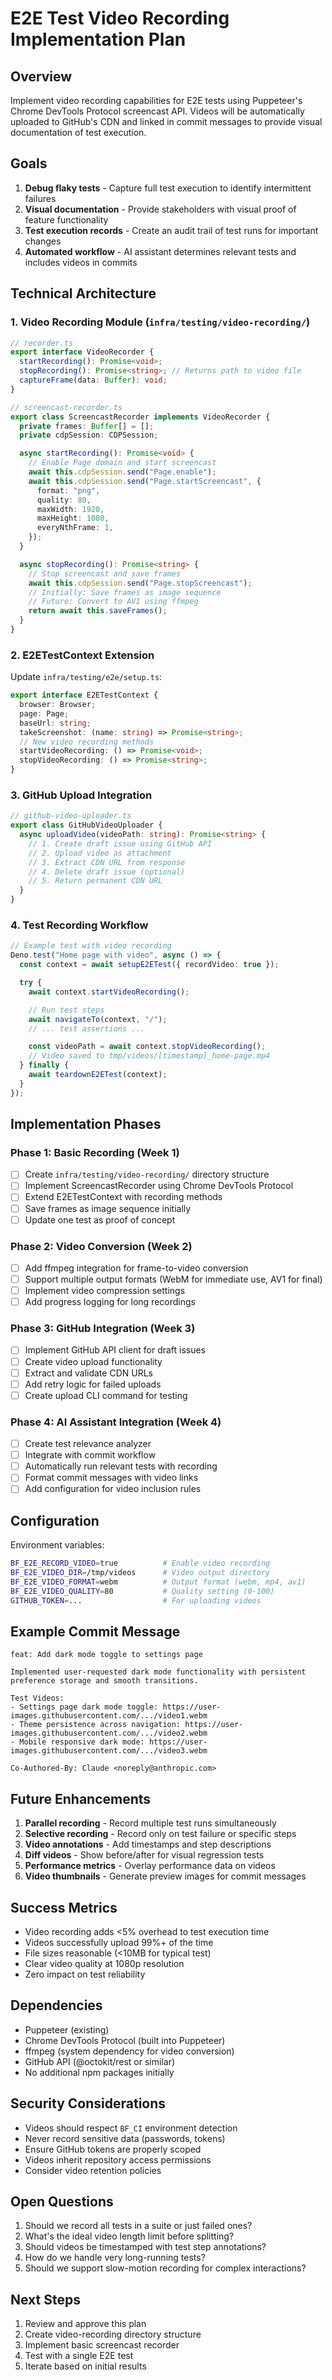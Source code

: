 # E2E Test Video Recording Implementation Plan

## Overview

Implement video recording capabilities for E2E tests using Puppeteer's Chrome
DevTools Protocol screencast API. Videos will be automatically uploaded to
GitHub's CDN and linked in commit messages to provide visual documentation of
test execution.

## Goals

1. **Debug flaky tests** - Capture full test execution to identify intermittent
   failures
2. **Visual documentation** - Provide stakeholders with visual proof of feature
   functionality
3. **Test execution records** - Create an audit trail of test runs for important
   changes
4. **Automated workflow** - AI assistant determines relevant tests and includes
   videos in commits

## Technical Architecture

### 1. Video Recording Module (`infra/testing/video-recording/`)

```typescript
// recorder.ts
export interface VideoRecorder {
  startRecording(): Promise<void>;
  stopRecording(): Promise<string>; // Returns path to video file
  captureFrame(data: Buffer): void;
}

// screencast-recorder.ts
export class ScreencastRecorder implements VideoRecorder {
  private frames: Buffer[] = [];
  private cdpSession: CDPSession;

  async startRecording(): Promise<void> {
    // Enable Page domain and start screencast
    await this.cdpSession.send("Page.enable");
    await this.cdpSession.send("Page.startScreencast", {
      format: "png",
      quality: 80,
      maxWidth: 1920,
      maxHeight: 1080,
      everyNthFrame: 1,
    });
  }

  async stopRecording(): Promise<string> {
    // Stop screencast and save frames
    await this.cdpSession.send("Page.stopScreencast");
    // Initially: Save frames as image sequence
    // Future: Convert to AV1 using ffmpeg
    return await this.saveFrames();
  }
}
```

### 2. E2ETestContext Extension

Update `infra/testing/e2e/setup.ts`:

```typescript
export interface E2ETestContext {
  browser: Browser;
  page: Page;
  baseUrl: string;
  takeScreenshot: (name: string) => Promise<string>;
  // New video recording methods
  startVideoRecording: () => Promise<void>;
  stopVideoRecording: () => Promise<string>;
}
```

### 3. GitHub Upload Integration

```typescript
// github-video-uploader.ts
export class GitHubVideoUploader {
  async uploadVideo(videoPath: string): Promise<string> {
    // 1. Create draft issue using GitHub API
    // 2. Upload video as attachment
    // 3. Extract CDN URL from response
    // 4. Delete draft issue (optional)
    // 5. Return permanent CDN URL
  }
}
```

### 4. Test Recording Workflow

```typescript
// Example test with video recording
Deno.test("Home page with video", async () => {
  const context = await setupE2ETest({ recordVideo: true });

  try {
    await context.startVideoRecording();

    // Run test steps
    await navigateTo(context, "/");
    // ... test assertions ...

    const videoPath = await context.stopVideoRecording();
    // Video saved to tmp/videos/[timestamp]_home-page.mp4
  } finally {
    await teardownE2ETest(context);
  }
});
```

## Implementation Phases

### Phase 1: Basic Recording (Week 1)

- [ ] Create `infra/testing/video-recording/` directory structure
- [ ] Implement ScreencastRecorder using Chrome DevTools Protocol
- [ ] Extend E2ETestContext with recording methods
- [ ] Save frames as image sequence initially
- [ ] Update one test as proof of concept

### Phase 2: Video Conversion (Week 2)

- [ ] Add ffmpeg integration for frame-to-video conversion
- [ ] Support multiple output formats (WebM for immediate use, AV1 for final)
- [ ] Implement video compression settings
- [ ] Add progress logging for long recordings

### Phase 3: GitHub Integration (Week 3)

- [ ] Implement GitHub API client for draft issues
- [ ] Create video upload functionality
- [ ] Extract and validate CDN URLs
- [ ] Add retry logic for failed uploads
- [ ] Create upload CLI command for testing

### Phase 4: AI Assistant Integration (Week 4)

- [ ] Create test relevance analyzer
- [ ] Integrate with commit workflow
- [ ] Automatically run relevant tests with recording
- [ ] Format commit messages with video links
- [ ] Add configuration for video inclusion rules

## Configuration

Environment variables:

```bash
BF_E2E_RECORD_VIDEO=true          # Enable video recording
BF_E2E_VIDEO_DIR=/tmp/videos      # Video output directory
BF_E2E_VIDEO_FORMAT=webm          # Output format (webm, mp4, av1)
BF_E2E_VIDEO_QUALITY=80           # Quality setting (0-100)
GITHUB_TOKEN=...                  # For uploading videos
```

## Example Commit Message

```
feat: Add dark mode toggle to settings page

Implemented user-requested dark mode functionality with persistent
preference storage and smooth transitions.

Test Videos:
- Settings page dark mode toggle: https://user-images.githubusercontent.com/.../video1.webm
- Theme persistence across navigation: https://user-images.githubusercontent.com/.../video2.webm
- Mobile responsive dark mode: https://user-images.githubusercontent.com/.../video3.webm

Co-Authored-By: Claude <noreply@anthropic.com>
```

## Future Enhancements

1. **Parallel recording** - Record multiple test runs simultaneously
2. **Selective recording** - Record only on test failure or specific steps
3. **Video annotations** - Add timestamps and step descriptions
4. **Diff videos** - Show before/after for visual regression tests
5. **Performance metrics** - Overlay performance data on videos
6. **Video thumbnails** - Generate preview images for commit messages

## Success Metrics

- Video recording adds <5% overhead to test execution time
- Videos successfully upload 99%+ of the time
- File sizes reasonable (<10MB for typical test)
- Clear video quality at 1080p resolution
- Zero impact on test reliability

## Dependencies

- Puppeteer (existing)
- Chrome DevTools Protocol (built into Puppeteer)
- ffmpeg (system dependency for video conversion)
- GitHub API (@octokit/rest or similar)
- No additional npm packages initially

## Security Considerations

- Videos should respect `BF_CI` environment detection
- Never record sensitive data (passwords, tokens)
- Ensure GitHub tokens are properly scoped
- Videos inherit repository access permissions
- Consider video retention policies

## Open Questions

1. Should we record all tests in a suite or just failed ones?
2. What's the ideal video length limit before splitting?
3. Should videos be timestamped with test step annotations?
4. How do we handle very long-running tests?
5. Should we support slow-motion recording for complex interactions?

## Next Steps

1. Review and approve this plan
2. Create video-recording directory structure
3. Implement basic screencast recorder
4. Test with a single E2E test
5. Iterate based on initial results
